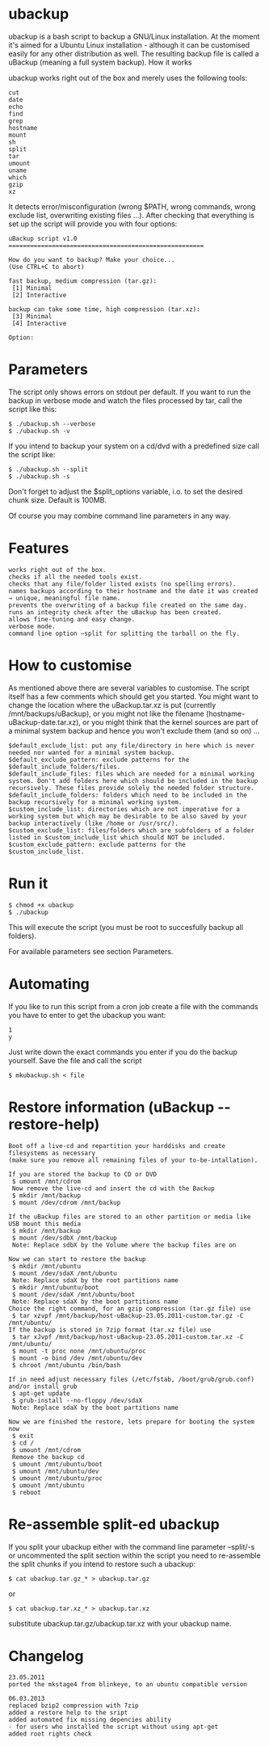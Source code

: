 # ubackup

ubackup is a bash script to backup a GNU/Linux installation. At the moment it's aimed for a Ubuntu Linux installation - although it can be customised easily for any other distribution as well. The resulting backup file is called a uBackup (meaning a full system backup).
How it works

ubackup works right out of the box and merely uses the following tools:

    cut
    date
    echo
    find
    grep
    hostname
    mount
    sh
    split
    tar
    umount
    uname
    which
    gzip
    xz

It detects error/misconfiguration (wrong $PATH, wrong commands, wrong exclude list, overwriting existing files …). After checking that everything is set up the script will provide you with four options:

	uBackup script v1.0
	======================================================
	 
	How do you want to backup? Make your choice...
	(Use CTRL+C to abort)
	 
	fast backup, medium compression (tar.gz):
	 [1] Minimal
	 [2] Interactive
	  
	backup can take some time, high compression (tar.xz):
	 [3] Minimal
	 [4] Interactive
	 
	Option: 

# Parameters

The script only shows errors on stdout per default. If you want to run the backup in verbose mode and watch the files processed by tar, call the script like this:

	$ ./ubackup.sh --verbose
	$ ./ubackup.sh -v

If you intend to backup your system on a cd/dvd with a predefined size call the script like:

	$ ./ubackup.sh --split
	$ ./ubackup.sh -s

Don't forget to adjust the $split_options variable, i.o. to set the desired chunk size. Default is 100MB.

Of course you may combine command line parameters in any way.

# Features

    works right out of the box.
    checks if all the needed tools exist.
    checks that any file/folder listed exists (no spelling errors).
    names backups according to their hostname and the date it was created → unique, meaningful file name.
    prevents the overwriting of a backup file created on the same day.
    runs an integrity check after the uBackup has been created.
    allows fine-tuning and easy change.
    verbose mode.
    command line option –split for splitting the tarball on the fly.

# How to customise

As mentioned above there are several variables to customise. The script itself has a few comments which should get you started. You might want to change the location where the uBackup.tar.xz is put (currently /mnt/backups/uBackup), or you might not like the filename (hostname-uBackup-date.tar.xz), or you might think that the kernel sources are part of a minimal system backup and hence you won't exclude them (and so on) …

	$default_exclude_list: put any file/directory in here which is never needed nor wanted for a minimal system backup.
	$default_exclude_pattern: exclude patterns for the $default_include_folders/files.
	$default_include_files: files which are needed for a minimal working system. Don't add folders here which should be included in the backup recursively. These files provide solely the needed folder structure.
	$default_include_folders: folders which need to be included in the backup recursively for a minimal working system.
	$custom_include_list: directories which are not imperative for a working system but which may be desirable to be also saved by your backup interactively (like /home or /usr/src/).
	$custom_exclude_list: files/folders which are subfolders of a folder listed in $custom_include_list which should NOT be included.
	$custom_exclude_pattern: exclude patterns for the $custom_include_list.

# Run it

    $ chmod +x ubackup
    $ ./ubackup

This will execute the script (you must be root to succesfully backup all folders).

For available parameters see section Parameters.

# Automating

If you like to run this script from a cron job create a file with the commands you have to enter to get the ubackup you want:

	1
	y

Just write down the exact commands you enter if you do the backup yourself. Save the file and call the script

	$ mkubackup.sh < file

# Restore information (uBackup --restore-help)

	Boot off a live-cd and repartition your harddisks and create filesystems as necessary
	(make sure you remove all remaining files of your to-be-intallation).
	 
	If you are stored the backup to CD or DVD
	 $ umount /mnt/cdrom
	 Now remove the live-cd and insert the cd with the Backup
	 $ mkdir /mnt/backup
	 $ mount /dev/cdrom /mnt/backup
	 
	If the uBackup files are stored to an other partition or media like USB mount this media
	 $ mkdir /mnt/backup
	 $ mount /dev/sdbX /mnt/backup
	 Note: Replace sdbX by the Volume where the backup files are on
	 
	Now we can start to restore the backup
	 $ mkdir /mnt/ubuntu
	 $ mount /dev/sdaX /mnt/ubuntu
	 Note: Replace sdaX by the root partitions name
	 $ mkdir /mnt/ubuntu/boot
	 $ mount /dev/sdaX /mnt/ubuntu/boot
	 Note: Replace sdaX by the boot partitions name
	Choice the right command, for an gzip compression (tar.gz file) use
	 $ tar xzvpf /mnt/backup/host-uBackup-23.05.2011-custom.tar.gz -C /mnt/ubuntu/
	If the backup is stored in 7zip format (tar.xz file) use
	 $ tar xJvpf /mnt/backup/host-uBackup-23.05.2011-custom.tar.xz -C /mnt/ubuntu/
	 $ mount -t proc none /mnt/ubuntu/proc
	 $ mount -o bind /dev /mnt/ubuntu/dev
	 $ chroot /mnt/ubuntu /bin/bash
	 
	If in need adjust necessary files (/etc/fstab, /boot/grub/grub.conf) and/or install grub
	 $ apt-get update
	 $ grub-install --no-floppy /dev/sdaX
	 Note: Replace sdaX by the boot partitions name
	 
	Now we are finished the restore, lets prepare for booting the system now 
	 $ exit
	 $ cd /
	 $ umount /mnt/cdrom
	 Remove the backup cd
	 $ umount /mnt/ubuntu/boot
	 $ umount /mnt/ubuntu/dev
	 $ umount /mnt/ubuntu/proc
	 $ umount /mnt/ubuntu
	 $ reboot

# Re-assemble split-ed ubackup

If you split your ubackup either with the command line parameter –split/-s or uncommented the split section within the script you need to re-assemble the split chunks if you intend to restore such a ubackup:

	$ cat ubackup.tar.gz_* > ubackup.tar.gz

or

	$ cat ubackup.tar.xz_* > ubackup.tar.xz

substitute ubackup.tar.gz/ubackup.tar.xz with your ubackup name.

# Changelog

	23.05.2011
	ported the mkstage4 from blinkeye, to an ubuntu compatible version
	 
	06.03.2013
	replaced bzip2 compression with 7zip
	added a restore help to the sript
	added automated fix missing depencies ability
	- for users who installed the script without using apt-get
	added root rights check
